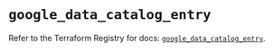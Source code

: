 # `google_data_catalog_entry`

Refer to the Terraform Registry for docs: [`google_data_catalog_entry`](https://registry.terraform.io/providers/hashicorp/google/6.46.0/docs/resources/data_catalog_entry).
